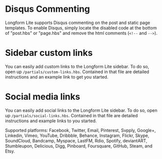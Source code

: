 # Disqus Commenting
Longform Lite supports Disqus commenting on the post and static page templates. To enable Disqus, simply locate the disabled code at the bottom of "post.hbs" or "page.hbs" and remove the html comments (`<!--` and `-->`).

# Sidebar custom links
You can easily add custom links to the Longform Lite sidebar. To do so, open up `/partials/custom-links.hbs`. Contained in that file are detailed instructions and an example link to get you started.

# Social media links
You can easily add social links to the Longform Lite sidebar. To do so, open up `/partials/social-links.hbs`. Contained in that file are detailed instructions and example links to you started.

Supported platforms: Facebook, Twitter, Email, Pinterest, Svpply, Google+, Linkedin, Vimeo, YouTube, Dribbble, Behance, Instagram, Flickr, Skype, SoundCloud, Bandcamp, Myspace, LastFM, Rdio, Spotify, deviantART, Stumbleupon, Delicious, Digg, Pinboard, Foursquare, GitHub, Steam, and Etsy.
